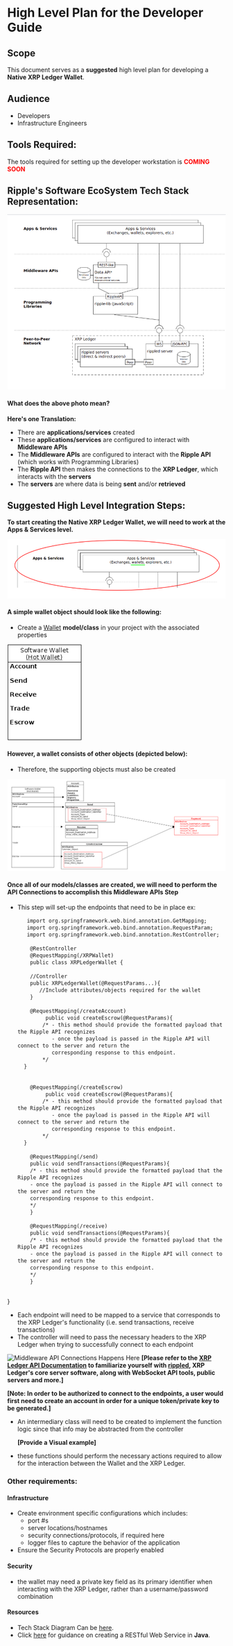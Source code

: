 # High Level Plan for the Developer Guide

## Scope
This document serves as a **suggested** high level plan for developing a **Native XRP Ledger Wallet**.

## Audience
- Developers
- Infrastructure Engineers

## Tools Required:
The tools required for setting up the developer workstation is <span style="color:red;">**COMING SOON**</span>

## Ripple's Software EcoSystem Tech Stack Representation:


![alt text](/XRP-Ledger-Wallet-Documentation/resources/visuals/xrp-tech-stack-level.png)

#### What does the above photo mean?
**Here's one Translation:**
- There are **applications/services** created 
- These **applications/services** are configured to interact with **Middleware APIs** 
- The **Middleware APIs** are configured to interact with the **Ripple API** (which works with Programming Libraries)
- The **Ripple API** then makes the connections to the **XRP Ledger**, which interacts with the **servers**
- The **servers** are where data is being **sent** and/or **retrieved**



## Suggested High Level Integration Steps:

**To start creating the Native XRP Ledger Wallet, we will need to work at the Apps & Services level.**

![](/XRP-Ledger-Wallet-Documentation/resources/visuals/application-level.png "Model/Class Creation Happens Here")

    
#### A simple wallet object should look like the following:
- Create a [Wallet](/XRP-Ledger-Wallet-Documentation/concepts/what-is-a-wallet.md) **model/class** in your project with the associated properties

![](/XRP-Ledger-Wallet-Documentation/resources/visuals/Software-Wallet-Object.png)

#### However, a wallet consists of other objects (depicted below):
- Therefore, the supporting objects must also be created

![](/XRP-Ledger-Wallet-Documentation/resources/visuals/wallet-payment-updated.png)


####  Once all of our **models/classes** are created, we will need to perform the API Connections to accomplish this **Middleware APIs** Step
- This step will set-up the endpoints that need to be in place
  ex:
  ````
     import org.springframework.web.bind.annotation.GetMapping;
     import org.springframework.web.bind.annotation.RequestParam;
     import org.springframework.web.bind.annotation.RestController;

      @RestController
      @RequestMapping(/XRPWallet)
      public class XRPLedgerWallet {
	   
      //Controller
      public XRPLedgerWallet(@RequestParams...){
         //Include attributes/objects required for the wallet
      }
  
      @RequestMapping(/createAccount)
	       public void createEscrow(@RequestParams){
          /* - this method should provide the formatted payload that the Ripple API recognizes
             - once the payload is passed in the Ripple API will connect to the server and return the 
             corresponding response to this endpoint.
          */
  	}


      @RequestMapping(/createEscrow)
	       public void createEscrow(@RequestParams){
          /* - this method should provide the formatted payload that the Ripple API recognizes
             - once the payload is passed in the Ripple API will connect to the server and return the 
             corresponding response to this endpoint.
          */
  	}

      @RequestMapping(/send)
      public void sendTransactions(@RequestParams){
      /* - this method should provide the formatted payload that the Ripple API recognizes
      - once the payload is passed in the Ripple API will connect to the server and return the
      corresponding response to this endpoint.
      */
      }
  
      @RequestMapping(/receive)
      public void sendTransactions(@RequestParams){
      /* - this method should provide the formatted payload that the Ripple API recognizes
      - once the payload is passed in the Ripple API will connect to the server and return the
      corresponding response to this endpoint.
      */
      }
  

}       
        
- Each endpoint will need to be mapped to a service that corresponds to the XRP Ledger's functionality (i.e. send transactions, receive transactions)
- The controller will need to pass the necessary headers to the XRP Ledger when trying to successfully connect to each endpoint

![](/XRP-Ledger-Wallet-Documentation/resources/visuals/middleware-api-level.png "Middleware API Connections Happens Here")
**[Please refer to the [XRP Ledger API Documentation](https://xrpl.org/get-started-with-the-rippled-api.html) to
familiarize yourself with [rippled](https://xrpl.org/the-rippled-server.html), **XRP Ledger's core server software**, along
with WebSocket API tools, public servers and more.]**
   
   **[Note: In order to be authorized to connect to the endpoints, a user would first need to create an account in order for a 
    unique token/private key to be generated.]** 

- An intermediary class will need to be created to implement the function logic since that info may be abstracted from the controller
  
  **[Provide a Visual example]**
- these functions should perform the necessary actions required to allow for the interaction between the Wallet and the XRP Ledger.

### Other requirements:
#### Infrastructure
- Create environment specific configurations which includes:
  - port #s
  - server locations/hostnames
  - security connections/protocols, if required here
  - logger files to capture the behavior of the application
- Ensure the Security Protocols are properly enabled  

#### Security 
- the wallet may need a private key field as its primary identifier when interacting with the XRP Ledger, rather than a username/password combination



#### Resources
- Tech Stack Diagram Can be [here](https://xrpl.org/img/ecosystem.svg).
- Click [here](https://spring.io/guides/gs/rest-service/) for guidance on creating a RESTful Web Service in **Java**.


















